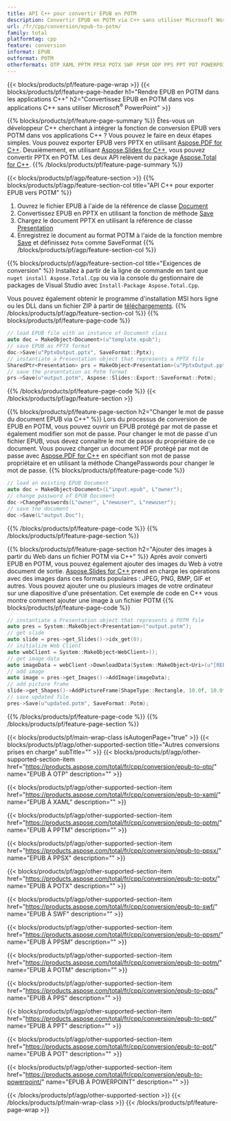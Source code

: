 ```yaml
---
title: API C++ pour convertir EPUB en POTM
description: Convertir EPUB en POTM via C++ sans utiliser Microsoft Word ou Adobe Acrobat Reader
url: /fr/cpp/conversion/epub-to-potm/
family: total
platformtag: cpp
feature: conversion
informat: EPUB
outformat: POTM
otherformats: OTP XAML PPTM PPSX POTX SWF PPSM ODP PPS PPT POT POWERPOINT
---
```

{{< blocks/products/pf/feature-page-wrap >}}
{{< blocks/products/pf/feature-page-header h1="Rendre EPUB en POTM dans les applications C++" h2="Convertissez EPUB en POTM dans vos applications C++ sans utiliser Microsoft<sup>&reg;</sup> PowerPoint" >}}

{{% blocks/products/pf/feature-page-summary %}}
Êtes-vous un développeur C++ cherchant à intégrer la fonction de conversion EPUB vers POTM dans vos applications C++ ? Vous pouvez le faire en deux étapes simples. Vous pouvez exporter EPUB vers PPTX en utilisant [Aspose.PDF for C++](https://products.aspose.com/pdf/cpp/). Deuxièmement, en utilisant [Aspose.Slides for C++](https://products.aspose.com/slides/cpp/), vous pouvez convertir PPTX en POTM. Les deux API relèvent du package [Aspose.Total for C++](https://products.aspose.com/total/cpp/). 
{{% /blocks/products/pf/feature-page-summary  %}}

{{< blocks/products/pf/agp/feature-section >}}
{{% blocks/products/pf/agp/feature-section-col title="API C++ pour exporter EPUB vers POTM" %}}
1. Ouvrez le fichier EPUB à l'aide de la référence de classe [Document](https://reference.aspose.com/pdf/cpp/class/aspose.pdf.document)
2. Convertissez EPUB en PPTX en utilisant la fonction de méthode [Save](https://reference.aspose.com/pdf/cpp/class/aspose.pdf.document#a0184df207563187be7df37b8dbe443f6)
3. Chargez le document PPTX en utilisant la référence de classe [Presentation](https://reference.aspose.com/slides/cpp/class/aspose.slides.presentation)
4. Enregistrez le document au format POTM à l'aide de la fonction membre [Save](https://reference.aspose.com/slides/cpp/class/aspose.slides.presentation#afcd59ec697bf05c10f78c3869de2ec9e) et définissez `Potm` comme SaveFormat
{{% /blocks/products/pf/agp/feature-section-col %}}

{{% blocks/products/pf/agp/feature-section-col title="Exigences de conversion" %}}
Installez à partir de la ligne de commande en tant que ```nuget install Aspose.Total.Cpp``` ou via la console du gestionnaire de packages de Visual Studio avec ```Install-Package Aspose.Total.Cpp```.

Vous pouvez également obtenir le programme d'installation MSI hors ligne ou les DLL dans un fichier ZIP à partir de [téléchargements](https://downloads.aspose.com/total/cpp).
{{% /blocks/products/pf/agp/feature-section-col %}}
{{% blocks/products/pf/feature-page-code %}}

```cpp
// load EPUB file with an instance of Document class
auto doc = MakeObject<Document>(u"template.epub");
// save EPUB as PPTX format 
doc->Save(u"PptxOutput.pptx", SaveFormat::Pptx);
// instantiate a Presentation object that represents a PPTX file
SharedPtr<Presentation> prs = MakeObject<Presentation>(u"PptxOutput.pptx");
// save the presentation as Potm format
prs->Save(u"output.potm", Aspose::Slides::Export::SaveFormat::Potm);  
```

{{% /blocks/products/pf/feature-page-code %}}
{{< /blocks/products/pf/agp/feature-section >}}

{{% blocks/products/pf/feature-page-section  h2="Changer le mot de passe du document EPUB via C++" %}}
Lors du processus de conversion de EPUB en POTM, vous pouvez ouvrir un EPUB protégé par mot de passe et également modifier son mot de passe. Pour changer le mot de passe d'un fichier EPUB, vous devez connaître le mot de passe du propriétaire de ce document. Vous pouvez charger un document PDF protégé par mot de passe avec [Aspose.PDF for C++](https://products.aspose.com/pdf/cpp/) en spécifiant son mot de passe propriétaire et en utilisant la méthode ChangePasswords pour changer le mot de passe.
{{% blocks/products/pf/feature-page-code %}}

```cpp
// load an existing EPUB Document
auto doc = MakeObject<Document>(L"input.epub", L"owner");
// change password of EPUB Document
doc->ChangePasswords(L"owner", L"newuser", L"newuser");
// save the document
doc->Save(L"output.Doc");
```
{{% /blocks/products/pf/feature-page-code  %}}
{{% /blocks/products/pf/feature-page-section %}}

{{% blocks/products/pf/feature-page-section  h2="Ajouter des images à partir du Web dans un fichier POTM via C++" %}}
Après avoir converti EPUB en POTM, vous pouvez également ajouter des images du Web à votre document de sortie. [Aspose.Slides for C++](https://products.aspose.com/slides/cpp/) prend en charge les opérations avec des images dans ces formats populaires : JPEG, PNG, BMP, GIF et autres. Vous pouvez ajouter une ou plusieurs images de votre ordinateur sur une diapositive d'une présentation. Cet exemple de code en C++ vous montre comment ajouter une image à un fichier POTM
{{% blocks/products/pf/feature-page-code %}}

```cpp
// instantiate a Presentation object that represents a POTM file
auto pres = System::MakeObject<Presentation>("output.potm");
// get slide
auto slide = pres->get_Slides()->idx_get(0);
// initialize Web Client    
auto webClient = System::MakeObject<WebClient>();
// get image data
auto imageData = webClient->DownloadData(System::MakeObject<Uri>(u"[REPLACE WITH URL]"));
// add image
auto image = pres->get_Images()->AddImage(imageData);
// add picture frame
slide->get_Shapes()->AddPictureFrame(ShapeType::Rectangle, 10.0f, 10.0f, 100.0f, 100.0f, image);
// save updated file
pres->Save(u"updated.potm", SaveFormat::Potm);
```
{{% /blocks/products/pf/feature-page-code  %}}
{{% /blocks/products/pf/feature-page-section %}}

{{< blocks/products/pf/main-wrap-class isAutogenPage="true" >}}
{{< blocks/products/pf/agp/other-supported-section title="Autres conversions prises en charge" subTitle="" >}}
{{< blocks/products/pf/agp/other-supported-section-item href="https://products.aspose.com/total/fr/cpp/conversion/epub-to-otp/" name="EPUB À OTP" description="" >}}

{{< blocks/products/pf/agp/other-supported-section-item href="https://products.aspose.com/total/fr/cpp/conversion/epub-to-xaml/" name="EPUB À XAML" description="" >}}

{{< blocks/products/pf/agp/other-supported-section-item href="https://products.aspose.com/total/fr/cpp/conversion/epub-to-pptm/" name="EPUB À PPTM" description="" >}}

{{< blocks/products/pf/agp/other-supported-section-item href="https://products.aspose.com/total/fr/cpp/conversion/epub-to-ppsx/" name="EPUB À PPSX" description="" >}}

{{< blocks/products/pf/agp/other-supported-section-item href="https://products.aspose.com/total/fr/cpp/conversion/epub-to-potx/" name="EPUB À POTX" description="" >}}

{{< blocks/products/pf/agp/other-supported-section-item href="https://products.aspose.com/total/fr/cpp/conversion/epub-to-swf/" name="EPUB À SWF" description="" >}}

{{< blocks/products/pf/agp/other-supported-section-item href="https://products.aspose.com/total/fr/cpp/conversion/epub-to-ppsm/" name="EPUB À PPSM" description="" >}}

{{< blocks/products/pf/agp/other-supported-section-item href="https://products.aspose.com/total/fr/cpp/conversion/epub-to-potm/" name="EPUB À POTM" description="" >}}

{{< blocks/products/pf/agp/other-supported-section-item href="https://products.aspose.com/total/fr/cpp/conversion/epub-to-pps/" name="EPUB À PPS" description="" >}}

{{< blocks/products/pf/agp/other-supported-section-item href="https://products.aspose.com/total/fr/cpp/conversion/epub-to-ppt/" name="EPUB À PPT" description="" >}}

{{< blocks/products/pf/agp/other-supported-section-item href="https://products.aspose.com/total/fr/cpp/conversion/epub-to-pot/" name="EPUB À POT" description="" >}}

{{< blocks/products/pf/agp/other-supported-section-item href="https://products.aspose.com/total/fr/cpp/conversion/epub-to-powerpoint/" name="EPUB À POWERPOINT" description="" >}}


{{< /blocks/products/pf/agp/other-supported-section >}}
{{< /blocks/products/pf/main-wrap-class >}}
{{< /blocks/products/pf/feature-page-wrap >}}